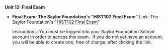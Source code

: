**Unit 12: Final Exam** <span id="12"></span> 
-   **Final Exam: The Saylor Foundation's "HIST102 Final Exam"**
    Link: The Saylor Foundation's "[HIST102 Final
    Exam](http://school.saylor.org/mod/quiz/view.php?id=99)"  
      
     Instructions: You must be logged into your Saylor Foundation School
    account in order to access this <span class="il">exam</span>.  If
    you do not yet have an account, you will be able to create one, free
    of charge, after clicking the link.



